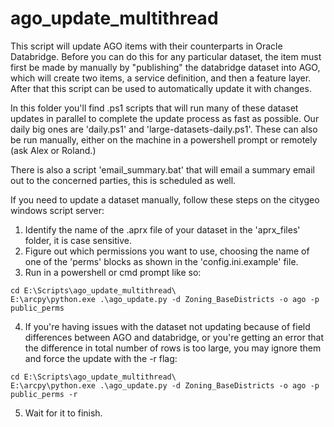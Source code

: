 # ago_update_multithread

This script will update AGO items with their counterparts in Oracle Databridge. Before you can do this for any particular dataset, the item must first be made by manually by "publishing" the databridge dataset into AGO, which will create two items, a service definition, and then a feature layer. After that this script can be used to automatically update it with changes.

In this folder you'll find .ps1 scripts that will run many of these dataset updates in parallel to complete the update process as fast as possible. Our daily big ones are 'daily.ps1' and 'large-datasets-daily.ps1'. These can also be run manually, either on the machine in a powershell prompt or remotely (ask Alex or Roland.)

There is also a script 'email_summary.bat' that will email a summary email out to the concerned parties, this is scheduled as well.

If you need to update a dataset manually, follow these steps on the citygeo windows script server:

1. Identify the name of the .aprx file of your dataset in the 'aprx_files' folder, it is case sensitive.
2. Figure out which permissions you want to use, choosing the name of one of the 'perms' blocks as shown in the 'config.ini.example' file.
3. Run in a powershell or cmd prompt like so:

```
cd E:\Scripts\ago_update_multithread\
E:\arcpy\python.exe .\ago_update.py -d Zoning_BaseDistricts -o ago -p public_perms
```

4. If you're having issues with the dataset not updating because of field differences between AGO and databridge, or you're getting an error that the difference in total number of rows is too large, you may ignore them and force the update with the -r flag:

```
cd E:\Scripts\ago_update_multithread\
E:\arcpy\python.exe .\ago_update.py -d Zoning_BaseDistricts -o ago -p public_perms -r
```

5. Wait for it to finish.